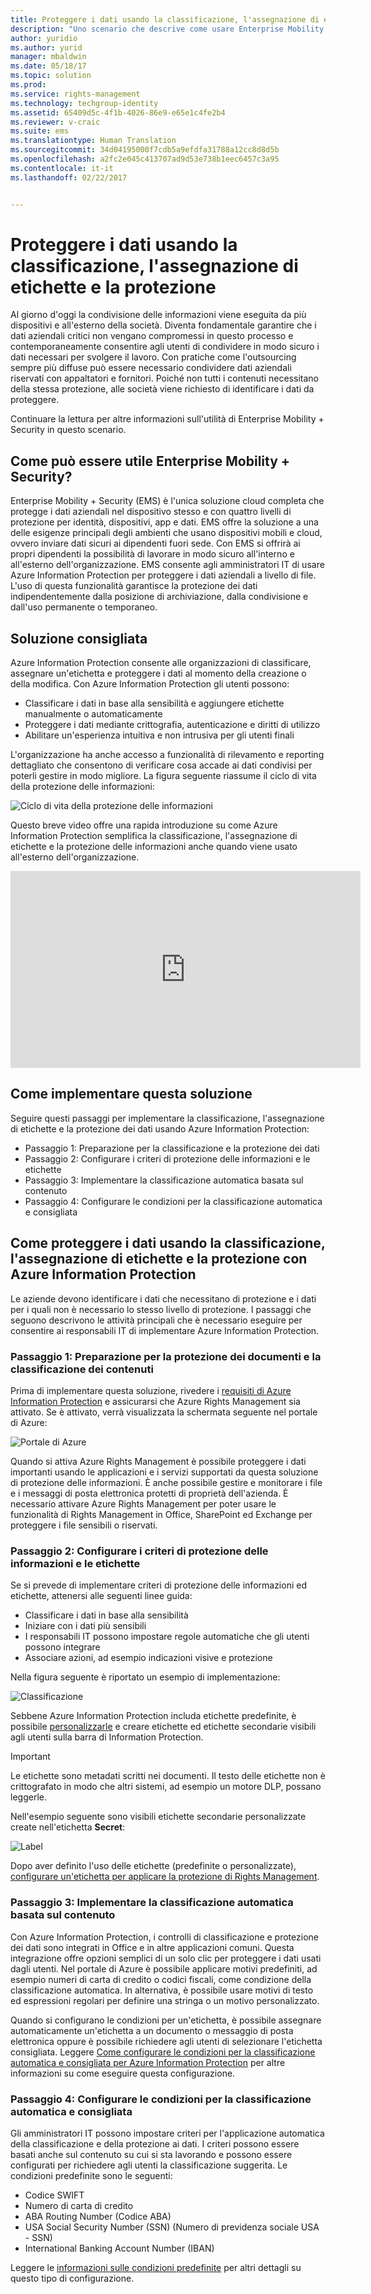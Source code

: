 ```yaml
---
title: Proteggere i dati usando la classificazione, l'assegnazione di etichette e la protezione | Microsoft Docs
description: "Uno scenario che descrive come usare Enterprise Mobility + Security per classificare, assegnare un'etichetta e proteggere i dati usando le funzionalità di Microsoft Azure Information Protection."
author: yuridio
ms.author: yurid
manager: mbaldwin
ms.date: 05/18/17
ms.topic: solution
ms.prod: 
ms.service: rights-management
ms.technology: techgroup-identity
ms.assetid: 65409d5c-4f1b-4026-86e9-e65e1c4fe2b4
ms.reviewer: v-craic
ms.suite: ems
ms.translationtype: Human Translation
ms.sourcegitcommit: 34d04195000f7cdb5a9efdfa31788a12cc8d8d5b
ms.openlocfilehash: a2fc2e045c413707ad9d53e738b1eec6457c3a95
ms.contentlocale: it-it
ms.lasthandoff: 02/22/2017


---
```


# <a name="secure-data-using-classification-labeling-and-protection"></a>Proteggere i dati usando la classificazione, l'assegnazione di etichette e la protezione

Al giorno d'oggi la condivisione delle informazioni viene eseguita da più dispositivi e all'esterno della società.  Diventa fondamentale garantire che i dati aziendali critici non vengano compromessi in questo processo e contemporaneamente consentire agli utenti di condividere in modo sicuro i dati necessari per svolgere il lavoro. Con pratiche come l'outsourcing sempre più diffuse può essere necessario condividere dati aziendali riservati con appaltatori e fornitori. Poiché non tutti i contenuti necessitano della stessa protezione, alle società viene richiesto di identificare i dati da proteggere.

Continuare la lettura per altre informazioni sull'utilità di Enterprise Mobility + Security in questo scenario.

## <a name="how-can-enterprise-mobility--security-help-you"></a>Come può essere utile Enterprise Mobility + Security?

Enterprise Mobility + Security (EMS) è l'unica soluzione cloud completa che protegge i dati aziendali nel dispositivo stesso e con quattro livelli di protezione per identità, dispositivi, app e dati. EMS offre la soluzione a una delle esigenze principali degli ambienti che usano dispositivi mobili e cloud, ovvero inviare dati sicuri ai dipendenti fuori sede. Con EMS si offrirà ai propri dipendenti la possibilità di lavorare in modo sicuro all'interno e all'esterno dell'organizzazione. EMS consente agli amministratori IT di usare Azure Information Protection per proteggere i dati aziendali a livello di file. L'uso di questa funzionalità garantisce la protezione dei dati indipendentemente dalla posizione di archiviazione, dalla condivisione e dall'uso permanente o temporaneo.

## <a name="recommended-solution"></a>Soluzione consigliata

Azure Information Protection consente alle organizzazioni di classificare, assegnare un'etichetta e proteggere i dati al momento della creazione o della modifica. Con Azure Information Protection gli utenti possono:

- Classificare i dati in base alla sensibilità e aggiungere etichette manualmente o automaticamente
- Proteggere i dati mediante crittografia, autenticazione e diritti di utilizzo
- Abilitare un'esperienza intuitiva e non intrusiva per gli utenti finali

L'organizzazione ha anche accesso a funzionalità di rilevamento e reporting dettagliato che consentono di verificare cosa accade ai dati condivisi per poterli gestire in modo migliore. La figura seguente riassume il ciclo di vita della protezione delle informazioni:

![Ciclo di vita della protezione delle informazioni](./media/infoprotect-secure-classify-scenario/infoprotect-secure-classify-scenario-fig1.png)

Questo breve video offre una rapida introduzione su come Azure Information Protection semplifica la classificazione, l'assegnazione di etichette e la protezione delle informazioni anche quando viene usato all'esterno dell'organizzazione.

<iframe src="https://channel9.msdn.com/Shows/Mechanics/An-Introduction-to-Microsoft-Azure-Information-Protection/player" width="560" height="315" allowFullScreen frameBorder="0"></iframe>

## <a name="how-to-implement-this-solution"></a>Come implementare questa soluzione

Seguire questi passaggi per implementare la classificazione, l'assegnazione di etichette e la protezione dei dati usando Azure Information Protection:

- Passaggio 1: Preparazione per la classificazione e la protezione dei dati
- Passaggio 2: Configurare i criteri di protezione delle informazioni e le etichette
- Passaggio 3: Implementare la classificazione automatica basata sul contenuto
- Passaggio 4: Configurare le condizioni per la classificazione automatica e consigliata

## <a name="how-to-secure-data-using-classification-labeling-and-protection-with-azure-information-protection"></a>Come proteggere i dati usando la classificazione, l'assegnazione di etichette e la protezione con Azure Information Protection

Le aziende devono identificare i dati che necessitano di protezione e i dati per i quali non è necessario lo stesso livello di protezione. I passaggi che seguono descrivono le attività principali che è necessario eseguire per consentire ai responsabili IT di implementare Azure Information Protection.

### <a name="step-1-preparing-for-document-protection-and-content-classification"></a>Passaggio 1: Preparazione per la protezione dei documenti e la classificazione dei contenuti

Prima di implementare questa soluzione, rivedere i [requisiti di Azure Information Protection](/information-protection/get-started/requirements) e assicurarsi che Azure Rights Management sia attivato. Se è attivato, verrà visualizzata la schermata seguente nel portale di Azure:

![Portale di Azure](./media/infoprotect-secure-classify-scenario/infoprotect-secure-classify-scenario-fig2.png)

Quando si attiva Azure Rights Management è possibile proteggere i dati importanti usando le applicazioni e i servizi supportati da questa soluzione di protezione delle informazioni. È anche possibile gestire e monitorare i file e i messaggi di posta elettronica protetti di proprietà dell'azienda. È necessario attivare Azure Rights Management per poter usare le funzionalità di Rights Management in Office, SharePoint ed Exchange per proteggere i file sensibili o riservati.

### <a name="step-2-configure-information-protection-policies-and-labels"></a>Passaggio 2: Configurare i criteri di protezione delle informazioni e le etichette

Se si prevede di implementare criteri di protezione delle informazioni ed etichette, attenersi alle seguenti linee guida:

- Classificare i dati in base alla sensibilità
- Iniziare con i dati più sensibili
- I responsabili IT possono impostare regole automatiche che gli utenti possono integrare
- Associare azioni, ad esempio indicazioni visive e protezione

Nella figura seguente è riportato un esempio di implementazione:

![Classificazione](./media/infoprotect-secure-classify-scenario/infoprotect-secure-classify-scenario-fig3.png)

Sebbene Azure Information Protection includa etichette predefinite, è possibile [personalizzarle](/information-protection/deploy-use/configure-policy-new-label) e creare etichette ed etichette secondarie visibili agli utenti sulla barra di Information Protection.

> [!IMPORTANT]
> Le etichette sono metadati scritti nei documenti. Il testo delle etichette non è crittografato in modo che altri sistemi, ad esempio un motore DLP, possano leggerle.

Nell'esempio seguente sono visibili etichette secondarie personalizzate create nell'etichetta **Secret**:

![Label](./media/infoprotect-secure-classify-scenario/infoprotect-secure-classify-scenario-fig4.png)

Dopo aver definito l'uso delle etichette (predefinite o personalizzate), [configurare un'etichetta per applicare la protezione di Rights Management](/information-protection/deploy-use/configure-policy-new-label).

### <a name="step-3-implement-content-based-automatic-classification"></a>Passaggio 3: Implementare la classificazione automatica basata sul contenuto

Con Azure Information Protection, i controlli di classificazione e protezione dei dati sono integrati in Office e in altre applicazioni comuni. Questa integrazione offre opzioni semplici di un solo clic per proteggere i dati usati dagli utenti. Nel portale di Azure è possibile applicare motivi predefiniti, ad esempio numeri di carta di credito o codici fiscali, come condizione della classificazione automatica. In alternativa, è possibile usare motivi di testo ed espressioni regolari per definire una stringa o un motivo personalizzato.

Quando si configurano le condizioni per un'etichetta, è possibile assegnare automaticamente un'etichetta a un documento o messaggio di posta elettronica oppure è possibile richiedere agli utenti di selezionare l'etichetta consigliata. Leggere [Come configurare le condizioni per la classificazione automatica e consigliata per Azure Information Protection](/information-protection/deploy-use/configure-policy-classification) per altre informazioni su come eseguire questa configurazione.


### <a name="step-4-configure-conditions-for-automatic-and-recommended-classification"></a>Passaggio 4: Configurare le condizioni per la classificazione automatica e consigliata

Gli amministratori IT possono impostare criteri per l'applicazione automatica della classificazione e della protezione ai dati. I criteri possono essere basati anche sul contenuto su cui si sta lavorando e possono essere configurati per richiedere agli utenti la classificazione suggerita. Le condizioni predefinite sono le seguenti:

- Codice SWIFT
- Numero di carta di credito
- ABA Routing Number (Codice ABA)
- USA Social Security Number (SSN) (Numero di previdenza sociale USA - SSN)
- International Banking Account Number (IBAN)

Leggere le [informazioni sulle condizioni predefinite](/information-protection/deploy-use/configure-policy-classification#information-about-the-built-in-conditions) per altri dettagli su questo tipo di configurazione.


